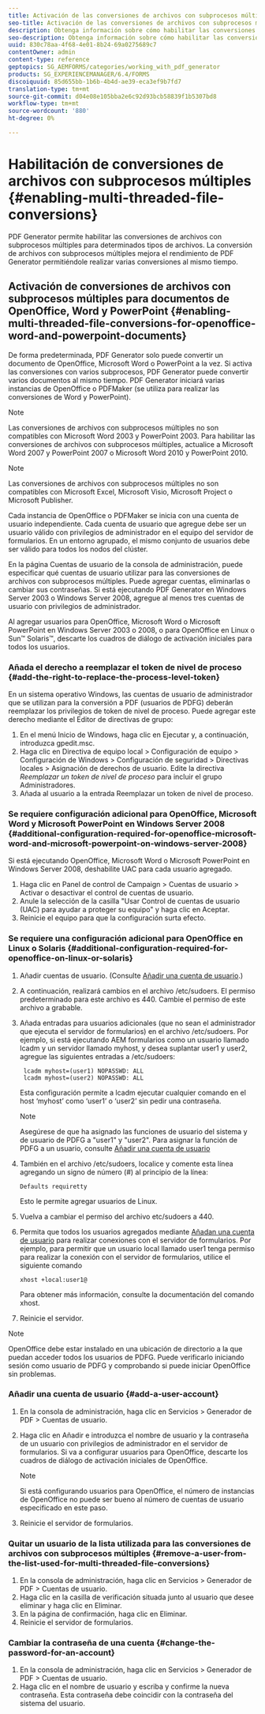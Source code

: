 ```yaml
---
title: Activación de las conversiones de archivos con subprocesos múltiples
seo-title: Activación de las conversiones de archivos con subprocesos múltiples
description: Obtenga información sobre cómo habilitar las conversiones de archivos con subprocesos múltiples.
seo-description: Obtenga información sobre cómo habilitar las conversiones de archivos con subprocesos múltiples.
uuid: 830c78aa-4f68-4e01-8b24-69a0275689c7
contentOwner: admin
content-type: reference
geptopics: SG_AEMFORMS/categories/working_with_pdf_generator
products: SG_EXPERIENCEMANAGER/6.4/FORMS
discoiquuid: 85d655bb-1b6b-4b4d-ae39-eca3ef9b7fd7
translation-type: tm+mt
source-git-commit: d04e08e105bba2e6c92d93bcb58839f1b5307bd8
workflow-type: tm+mt
source-wordcount: '880'
ht-degree: 0%

---
```



# Habilitación de conversiones de archivos con subprocesos múltiples {#enabling-multi-threaded-file-conversions}

PDF Generator permite habilitar las conversiones de archivos con subprocesos múltiples para determinados tipos de archivos. La conversión de archivos con subprocesos múltiples mejora el rendimiento de PDF Generator permitiéndole realizar varias conversiones al mismo tiempo.

## Activación de conversiones de archivos con subprocesos múltiples para documentos de OpenOffice, Word y PowerPoint {#enabling-multi-threaded-file-conversions-for-openoffice-word-and-powerpoint-documents}

De forma predeterminada, PDF Generator solo puede convertir un documento de OpenOffice, Microsoft Word o PowerPoint a la vez. Si activa las conversiones con varios subprocesos, PDF Generator puede convertir varios documentos al mismo tiempo. PDF Generator iniciará varias instancias de OpenOffice o PDFMaker (se utiliza para realizar las conversiones de Word y PowerPoint).

>[!NOTE]
>
>Las conversiones de archivos con subprocesos múltiples no son compatibles con Microsoft Word 2003 y PowerPoint 2003. Para habilitar las conversiones de archivos con subprocesos múltiples, actualice a Microsoft Word 2007 y PowerPoint 2007 o Microsoft Word 2010 y PowerPoint 2010.

>[!NOTE]
>
>Las conversiones de archivos con subprocesos múltiples no son compatibles con Microsoft Excel, Microsoft Visio, Microsoft Project o Microsoft Publisher.

Cada instancia de OpenOffice o PDFMaker se inicia con una cuenta de usuario independiente. Cada cuenta de usuario que agregue debe ser un usuario válido con privilegios de administrador en el equipo del servidor de formularios. En un entorno agrupado, el mismo conjunto de usuarios debe ser válido para todos los nodos del clúster.

En la página Cuentas de usuario de la consola de administración, puede especificar qué cuentas de usuario utilizar para las conversiones de archivos con subprocesos múltiples. Puede agregar cuentas, eliminarlas o cambiar sus contraseñas. Si está ejecutando PDF Generator en Windows Server 2003 o Windows Server 2008, agregue al menos tres cuentas de usuario con privilegios de administrador.

Al agregar usuarios para OpenOffice, Microsoft Word o Microsoft PowerPoint en Windows Server 2003 o 2008, o para OpenOffice en Linux o Sun™ Solaris™, descarte los cuadros de diálogo de activación iniciales para todos los usuarios.

### Añada el derecho a reemplazar el token de nivel de proceso {#add-the-right-to-replace-the-process-level-token}

En un sistema operativo Windows, las cuentas de usuario de administrador que se utilizan para la conversión a PDF (usuarios de PDFG) deberán reemplazar los privilegios de token de nivel de proceso. Puede agregar este derecho mediante el Editor de directivas de grupo:

1. En el menú Inicio de Windows, haga clic en Ejecutar y, a continuación, introduzca gpedit.msc.
1. Haga clic en Directiva de equipo local > Configuración de equipo > Configuración de Windows > Configuración de seguridad > Directivas locales > Asignación de derechos de usuario. Edite la directiva *Reemplazar un token de nivel de proceso* para incluir el grupo Administradores.
1. Añada al usuario a la entrada Reemplazar un token de nivel de proceso.

### Se requiere configuración adicional para OpenOffice, Microsoft Word y Microsoft PowerPoint en Windows Server 2008 {#additional-configuration-required-for-openoffice-microsoft-word-and-microsoft-powerpoint-on-windows-server-2008}

Si está ejecutando OpenOffice, Microsoft Word o Microsoft PowerPoint en Windows Server 2008, deshabilite UAC para cada usuario agregado.

1. Haga clic en Panel de control de Campaign > Cuentas de usuario > Activar o desactivar el control de cuentas de usuario.
1. Anule la selección de la casilla &quot;Usar Control de cuentas de usuario (UAC) para ayudar a proteger su equipo&quot; y haga clic en Aceptar.
1. Reinicie el equipo para que la configuración surta efecto.

### Se requiere una configuración adicional para OpenOffice en Linux o Solaris {#additional-configuration-required-for-openoffice-on-linux-or-solaris}

1. Añadir cuentas de usuario. (Consulte [Añadir una cuenta de usuario](enabling-multi-threaded-file-conversions.md#add-a-user-account).)
1. A continuación, realizará cambios en el archivo /etc/sudoers. El permiso predeterminado para este archivo es 440. Cambie el permiso de este archivo a grabable.
1. Añada entradas para usuarios adicionales (que no sean el administrador que ejecuta el servidor de formularios) en el archivo /etc/sudoers. Por ejemplo, si está ejecutando AEM formularios como un usuario llamado lcadm y un servidor llamado myhost, y desea suplantar user1 y user2, agregue las siguientes entradas a /etc/sudoers:

   ```as3
    lcadm myhost=(user1) NOPASSWD: ALL 
    lcadm myhost=(user2) NOPASSWD: ALL
   ```

   Esta configuración permite a lcadm ejecutar cualquier comando en el host ‘myhost’ como ‘user1’ o ‘user2’ sin pedir una contraseña.

   >[!NOTE]
   >
   >Asegúrese de que ha asignado las funciones de usuario del sistema y de usuario de PDFG a &quot;user1&quot; y &quot;user2&quot;. Para asignar la función de PDFG a un usuario, consulte [Añadir una cuenta de usuario](enabling-multi-threaded-file-conversions.md#add-a-user-account)

1. También en el archivo /etc/sudoers, localice y comente esta línea agregando un signo de número (#) al principio de la línea:

   ```as3
   Defaults requiretty
   ```

   Esto le permite agregar usuarios de Linux.

1. Vuelva a cambiar el permiso del archivo etc/sudoers a 440.
1. Permita que todos los usuarios agregados mediante [Añadan una cuenta de usuario](enabling-multi-threaded-file-conversions.md#add-a-user-account) para realizar conexiones con el servidor de formularios. Por ejemplo, para permitir que un usuario local llamado user1 tenga permiso para realizar la conexión con el servidor de formularios, utilice el siguiente comando

   `xhost +local:user1@`

   Para obtener más información, consulte la documentación del comando xhost.

1. Reinicie el servidor.

>[!NOTE]
>
>OpenOffice debe estar instalado en una ubicación de directorio a la que puedan acceder todos los usuarios de PDFG. Puede verificarlo iniciando sesión como usuario de PDFG y comprobando si puede iniciar OpenOffice sin problemas.

### Añadir una cuenta de usuario {#add-a-user-account}

1. En la consola de administración, haga clic en Servicios > Generador de PDF > Cuentas de usuario.
1. Haga clic en Añadir e introduzca el nombre de usuario y la contraseña de un usuario con privilegios de administrador en el servidor de formularios. Si va a configurar usuarios para OpenOffice, descarte los cuadros de diálogo de activación iniciales de OpenOffice.

   >[!NOTE]
   >
   >Si está configurando usuarios para OpenOffice, el número de instancias de OpenOffice no puede ser bueno al número de cuentas de usuario especificado en este paso.

1. Reinicie el servidor de formularios.

### Quitar un usuario de la lista utilizada para las conversiones de archivos con subprocesos múltiples {#remove-a-user-from-the-list-used-for-multi-threaded-file-conversions}

1. En la consola de administración, haga clic en Servicios > Generador de PDF > Cuentas de usuario.
1. Haga clic en la casilla de verificación situada junto al usuario que desee eliminar y haga clic en Eliminar.
1. En la página de confirmación, haga clic en Eliminar.
1. Reinicie el servidor de formularios.

### Cambiar la contraseña de una cuenta {#change-the-password-for-an-account}

1. En la consola de administración, haga clic en Servicios > Generador de PDF > Cuentas de usuario.
1. Haga clic en el nombre de usuario y escriba y confirme la nueva contraseña. Esta contraseña debe coincidir con la contraseña del sistema del usuario.

